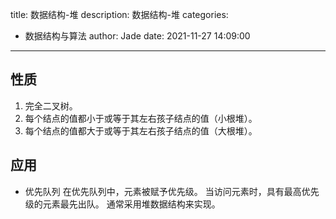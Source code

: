 title: 数据结构-堆
description: 数据结构-堆
categories:
  - 数据结构与算法
author: Jade
date: 2021-11-27 14:09:00
---

## 性质
1. 完全二叉树。
2. 每个结点的值都小于或等于其左右孩子结点的值（小根堆）。
3. 每个结点的值都大于或等于其左右孩子结点的值（大根堆）。

## 应用
- 优先队列
  在优先队列中，元素被赋予优先级。
  当访问元素时，具有最高优先级的元素最先出队。
  通常采用堆数据结构来实现。